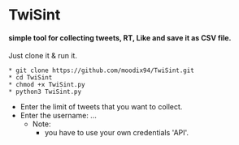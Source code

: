 # TwiSint

#### simple tool for collecting tweets, RT, Like and save it as CSV file.

Just clone it & run it.
>
    * git clone https://github.com/moodix94/TwiSint.git
    * cd TwiSint
    * chmod +x TwiSint.py
    * python3 TwiSint.py
>
* Enter the limit of tweets that you want to collect.
* Enter the username: ...
  * Note:
    * you have to use your own credentials 'API'.
